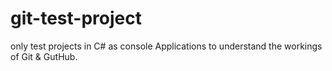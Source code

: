 # git-test-project
only test projects in C# as console Applications to understand the workings of Git &amp; GutHub. 
